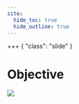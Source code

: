 ```yaml
---
site:
  hide_toc: true
  hide_outline: true
---
```


+++ { "class": "slide" }

# Objective

![](#tip:objective-what-is)
